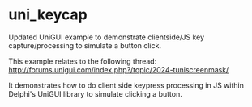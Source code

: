 # uni_keycap
Updated UniGUI example to demonstrate clientside/JS key capture/processing to simulate a button click.

This example relates to the following thread:
http://forums.unigui.com/index.php?/topic/2024-tuniscreenmask/

It demonstrates how to do  client side keypress processing in JS within Delphi's UniGUI library to simulate clicking a button.
